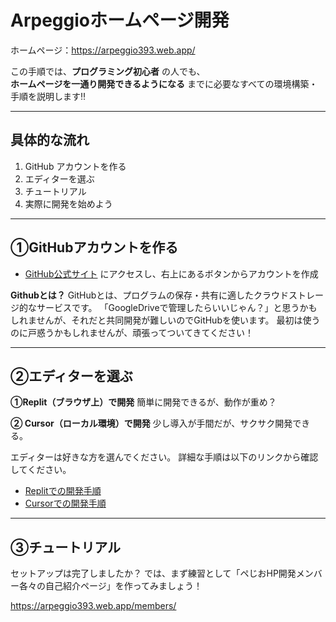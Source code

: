 # Arpeggioホームページ開発

ホームページ：https://arpeggio393.web.app/

この手順では、**プログラミング初心者** の人でも、  
**ホームページを一通り開発できるようになる** までに必要なすべての環境構築・手順を説明します‼️

---

## 具体的な流れ

1. GitHub アカウントを作る
2. エディターを選ぶ
3. チュートリアル
4. 実際に開発を始めよう

---

## ①GitHubアカウントを作る

- [GitHub公式サイト](https://github.com) にアクセスし、右上にあるボタンからアカウントを作成  


**Githubとは？**
GitHubとは、プログラムの保存・共有に適したクラウドストレージ的なサービスです。
「GoogleDriveで管理したらいいじゃん？」と思うかもしれませんが、それだと共同開発が難しいのでGitHubを使います。
最初は使うのに戸惑うかもしれませんが、頑張ってついてきてください！

---

## ②エディターを選ぶ

**①Replit（ブラウザ上）で開発**
簡単に開発できるが、動作が重め？

**② Cursor（ローカル環境）で開発**
少し導入が手間だが、サクサク開発できる。

エディターは好きな方を選んでください。
詳細な手順は以下のリンクから確認してください。

- [Replitでの開発手順](./GUIDE_REPLIT.md)
- [Cursorでの開発手順](./GUIDE_CURSOR.md)

--- 

## ③チュートリアル

セットアップは完了しましたか？
では、まず練習として「ペじおHP開発メンバー各々の自己紹介ページ」を作ってみましょう！

https://arpeggio393.web.app/members/